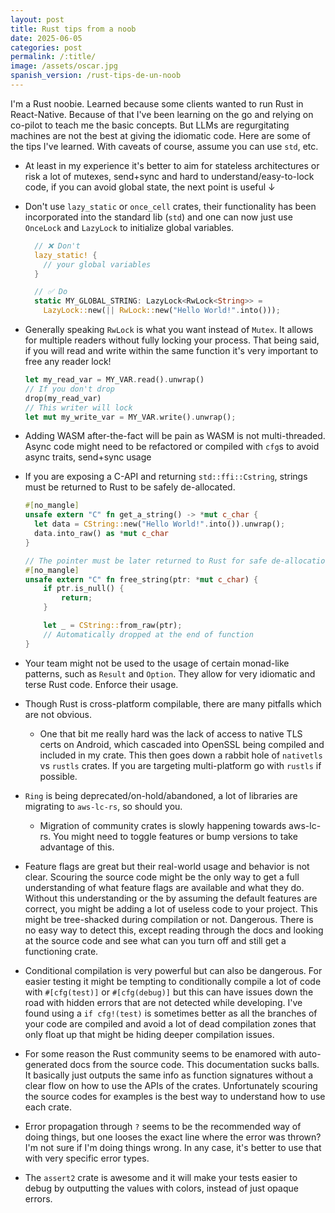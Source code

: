 ```yaml
---
layout: post
title: Rust tips from a noob
date: 2025-06-05
categories: post
permalink: /:title/
image: /assets/oscar.jpg
spanish_version: /rust-tips-de-un-noob
---
```


I'm a Rust noobie. Learned because some clients wanted to run Rust in React-Native. Because of that I've been learning on the go and relying on co-pilot to teach me the basic concepts. But LLMs are regurgitating machines are not the best at giving the idiomatic code. Here are some of the tips I've learned. With caveats of course, assume you can use `std`, etc.

- At least in my experience it's better to aim for stateless architectures or risk a lot of mutexes, send+sync and hard to understand/easy-to-lock code, if you can avoid global state, the next point is useful ↓
- Don't use `lazy_static` or `once_cell` crates, their functionality has been incorporated into the standard lib (`std`) and one can now just use `OnceLock` and `LazyLock` to initialize global variables.

  ```rust
    // ❌ Don't
    lazy_static! {
      // your global variables
    }

    // ✅ Do
    static MY_GLOBAL_STRING: LazyLock<RwLock<String>> =
      LazyLock::new(|| RwLock::new("Hello World!".into()));

  ```

- Generally speaking `RwLock` is what you want instead of `Mutex`. It allows for multiple readers without fully locking your process. That being said, if you will read and write within the same function it's very important to free any reader lock!

  ```rust
  let my_read_var = MY_VAR.read().unwrap()
  // If you don't drop
  drop(my_read_var)
  // This writer will lock
  let mut my_write_var = MY_VAR.write().unwrap();
  ```

- Adding WASM after-the-fact will be pain as WASM is not multi-threaded. Async code might need to be refactored or compiled with `cfg`s to avoid async traits, send+sync usage
- If you are exposing a C-API and returning `std::ffi::Cstring`, strings must be returned to Rust to be safely de-allocated.

  ```rust
  #[no_mangle]
  unsafe extern "C" fn get_a_string() -> *mut c_char {
    let data = CString::new("Hello World!".into()).unwrap();
    data.into_raw() as *mut c_char
  }

  // The pointer must be later returned to Rust for safe de-allocation
  #[no_mangle]
  unsafe extern "C" fn free_string(ptr: *mut c_char) {
      if ptr.is_null() {
          return;
      }

      let _ = CString::from_raw(ptr);
      // Automatically dropped at the end of function
  }
  ```

- Your team might not be used to the usage of certain monad-like patterns, such as `Result` and `Option`. They allow for very idiomatic and terse Rust code. Enforce their usage.
- Though Rust is cross-platform compilable, there are many pitfalls which are not obvious.
  - One that bit me really hard was the lack of access to native TLS certs on Android, which cascaded into OpenSSL being compiled and included in my crate. This then goes down a rabbit hole of `nativetls` vs `rustls` crates. If you are targeting multi-platform go with `rustls` if possible.
- `Ring` is being deprecated/on-hold/abandoned, a lot of libraries are migrating to `aws-lc-rs`, so should you.
  - Migration of community crates is slowly happening towards aws-lc-rs. You might need to toggle features or bump versions to take advantage of this.
- Feature flags are great but their real-world usage and behavior is not clear. Scouring the source code might be the only way to get a full understanding of what feature flags are available and what they do. Without this understanding or the by assuming the default features are correct, you might be adding a lot of useless code to your project. This might be tree-shacked during compilation or not. Dangerous. There is no easy way to detect this, except reading through the docs and looking at the source code and see what can you turn off and still get a functioning crate.
- Conditional compilation is very powerful but can also be dangerous. For easier testing it might be tempting to conditionally compile a lot of code with `#[cfg(test)]` or `#[cfg(debug)]` but this can have issues down the road with hidden errors that are not detected while developing. I've found using a `if cfg!(test)` is sometimes better as all the branches of your code are compiled and avoid a lot of dead compilation zones that only float up that might be hiding deeper compilation issues.
- For some reason the Rust community seems to be enamored with auto-generated docs from the source code. This documentation sucks balls. It basically just outputs the same info as function signatures without a clear flow on how to use the APIs of the crates. Unfortunately scouring the source codes for examples is the best way to understand how to use each crate.
- Error propagation through `?` seems to be the recommended way of doing things, but one looses the exact line where the error was thrown? I'm not sure if I'm doing things wrong. In any case, it's better to use that with very specific error types.
- The `assert2` crate is awesome and it will make your tests easier to debug by outputting the values with colors, instead of just opaque errors.
